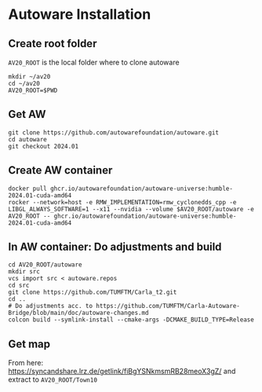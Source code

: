 # Autoware Installation

## Create root folder
`AV20_ROOT` is the local folder where to clone autoware
    
    mkdir ~/av20
    cd ~/av20
    AV20_ROOT=$PWD

## Get AW
    git clone https://github.com/autowarefoundation/autoware.git
    cd autoware
    git checkout 2024.01

## Create AW container
    docker pull ghcr.io/autowarefoundation/autoware-universe:humble-2024.01-cuda-amd64
    rocker --network=host -e RMW_IMPLEMENTATION=rmw_cyclonedds_cpp -e LIBGL_ALWAYS_SOFTWARE=1 --x11 --nvidia --volume $AV20_ROOT/autoware -e AV20_ROOT -- ghcr.io/autowarefoundation/autoware-universe:humble-2024.01-cuda-amd64

## In AW container: Do adjustments and build
    cd AV20_ROOT/autoware
    mkdir src
    vcs import src < autoware.repos
    cd src
    git clone https://github.com/TUMFTM/Carla_t2.git
    cd ..
    # Do adjustments acc. to https://github.com/TUMFTM/Carla-Autoware-Bridge/blob/main/doc/autoware-changes.md
    colcon build --symlink-install --cmake-args -DCMAKE_BUILD_TYPE=Release

## Get map
From here: https://syncandshare.lrz.de/getlink/fiBgYSNkmsmRB28meoX3gZ/ and extract to `AV20_ROOT/Town10`

